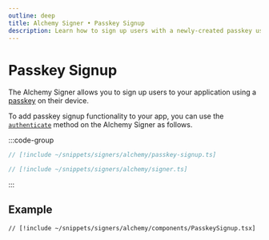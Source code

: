 ```yaml
---
outline: deep
title: Alchemy Signer • Passkey Signup
description: Learn how to sign up users with a newly-created passkey using the Alchemy Signer
---
```


# Passkey Signup

The Alchemy Signer allows you to sign up users to your application using a [passkey](https://accountkit.alchemy.com/resources/terms.html#passkey) on their device.

To add passkey signup functionality to your app, you can use the [`authenticate`](/packages/aa-alchemy/signer/authenticate.html#parameters) method on the Alchemy Signer as follows.

:::code-group

```ts [passkey-signup.ts]
// [!include ~/snippets/signers/alchemy/passkey-signup.ts]
```

```ts [signer.ts]
// [!include ~/snippets/signers/alchemy/signer.ts]
```

:::

## Example

```tsx [PasskeySignup.tsx]
// [!include ~/snippets/signers/alchemy/components/PasskeySignup.tsx]
```
